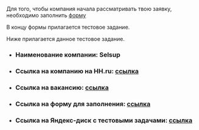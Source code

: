 Для того, чтобы компания начала рассматривать твою заявку, необходимо заполнить [форму](https://docs.google.com/forms/d/e/1FAIpQLSclkuh7kFrUS8Vsd3J-OcTl5XqvypI9mdUJ_3rPNLUdpIrjhA/viewform)

В концу формы прилагается тестовое задание. 

Ниже прилагается данное тестовое задание.


- ### Наименование компании: **Selsup**
- ### Ссылка на компанию на HH.ru: [ссылка](https://hh.ru/employer/10000774?hhtmFrom=vacancy)
- ### Ссылка на вакансию: [ссылка](https://hh.ru/vacancy/125110857?hhtmFrom=chat)
- ### Ссылка на форму для заполнения: [ссылка](https://docs.google.com/forms/d/e/1FAIpQLSclkuh7kFrUS8Vsd3J-OcTl5XqvypI9mdUJ_3rPNLUdpIrjhA/viewform)
- ### Ссылка на Яндекс-диск с тестовыми задачами: [ссылка](https://disk.360.yandex.ru/d/od6Zmp_YaRA1Mg)
